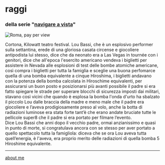 # raggi  
### della serie "[navigare a vista](navigareavista.md)"  

![](https://live.staticflickr.com/65535/52732162736_35dac0c3e4_z.jpg "Roma, pay per view")  

Cortona, Kilowatt teatro festival. Lou Bassi, che è un esplosivo performer sulla settantina, erede di una gloriosa casata circense e giocoliere antipodista lui stesso, dice che da neonato era a Las Vegas in tournée con i genitori, dice che all'epoca l'esercito americano vendeva i biglietti per assistere in Nevada alle esplosioni di test delle bombe atomiche americane, così compra i biglietti per tutta la famiglia e sceglie una buona perfomarce quella di una bomba equivalente a cinque Hiroshima, i biglietti andavano con la potenza della bomba calcolata in Hiroschime equivalenti, per assicurarsi un buon posto e posizionarsi più avanti possibile il padre si era fatto spiegare le strade per superare blocchi di sicurezza imposti dai militari, stavano così vicini che quando è esplosa la bomba l'onda d'urto ha sbalzato il piccolo Lou dalle braccia della madre e meno male che il padre era giocoliere e l’aveva prodigiosamente preso al volo, anche la botta di radiazioni luminose era stata forte tant’è che erano andate bruciate tutte le pellicole super8 che il padre si era portato per filmare l’evento.  
Dice Lou Bassi che anni dopo il vecchio padre, ormai anzianissimo e quasi in punto di morte, si congratulava ancora con se stesso per aver portato a quello spettacolo tutta la famigliola: diceva che se ora Lou aveva tutta quell’energia, è l'aveva, era proprio merito delle radiazioni di quella bomba 5 Hiroshime equivalente.  

---    
[about me](https://about.me/cacioman)  

